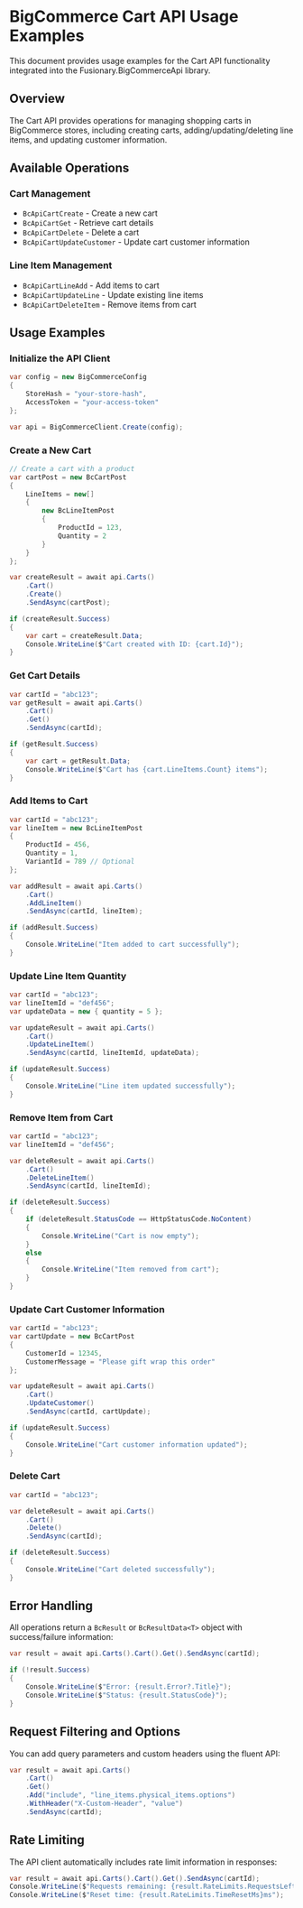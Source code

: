 # BigCommerce Cart API Usage Examples

This document provides usage examples for the Cart API functionality integrated into the Fusionary.BigCommerceApi library.

## Overview

The Cart API provides operations for managing shopping carts in BigCommerce stores, including creating carts, adding/updating/deleting line items, and updating customer information.

## Available Operations

### Cart Management
- `BcApiCartCreate` - Create a new cart
- `BcApiCartGet` - Retrieve cart details
- `BcApiCartDelete` - Delete a cart
- `BcApiCartUpdateCustomer` - Update cart customer information

### Line Item Management
- `BcApiCartLineAdd` - Add items to cart
- `BcApiCartUpdateLine` - Update existing line items
- `BcApiCartDeleteItem` - Remove items from cart

## Usage Examples

### Initialize the API Client

```csharp
var config = new BigCommerceConfig
{
    StoreHash = "your-store-hash",
    AccessToken = "your-access-token"
};

var api = BigCommerceClient.Create(config);
```

### Create a New Cart

```csharp
// Create a cart with a product
var cartPost = new BcCartPost
{
    LineItems = new[]
    {
        new BcLineItemPost
        {
            ProductId = 123,
            Quantity = 2
        }
    }
};

var createResult = await api.Carts()
    .Cart()
    .Create()
    .SendAsync(cartPost);

if (createResult.Success)
{
    var cart = createResult.Data;
    Console.WriteLine($"Cart created with ID: {cart.Id}");
}
```

### Get Cart Details

```csharp
var cartId = "abc123";
var getResult = await api.Carts()
    .Cart()
    .Get()
    .SendAsync(cartId);

if (getResult.Success)
{
    var cart = getResult.Data;
    Console.WriteLine($"Cart has {cart.LineItems.Count} items");
}
```

### Add Items to Cart

```csharp
var cartId = "abc123";
var lineItem = new BcLineItemPost
{
    ProductId = 456,
    Quantity = 1,
    VariantId = 789 // Optional
};

var addResult = await api.Carts()
    .Cart()
    .AddLineItem()
    .SendAsync(cartId, lineItem);

if (addResult.Success)
{
    Console.WriteLine("Item added to cart successfully");
}
```

### Update Line Item Quantity

```csharp
var cartId = "abc123";
var lineItemId = "def456";
var updateData = new { quantity = 5 };

var updateResult = await api.Carts()
    .Cart()
    .UpdateLineItem()
    .SendAsync(cartId, lineItemId, updateData);

if (updateResult.Success)
{
    Console.WriteLine("Line item updated successfully");
}
```

### Remove Item from Cart

```csharp
var cartId = "abc123";
var lineItemId = "def456";

var deleteResult = await api.Carts()
    .Cart()
    .DeleteLineItem()
    .SendAsync(cartId, lineItemId);

if (deleteResult.Success)
{
    if (deleteResult.StatusCode == HttpStatusCode.NoContent)
    {
        Console.WriteLine("Cart is now empty");
    }
    else
    {
        Console.WriteLine("Item removed from cart");
    }
}
```

### Update Cart Customer Information

```csharp
var cartId = "abc123";
var cartUpdate = new BcCartPost
{
    CustomerId = 12345,
    CustomerMessage = "Please gift wrap this order"
};

var updateResult = await api.Carts()
    .Cart()
    .UpdateCustomer()
    .SendAsync(cartId, cartUpdate);

if (updateResult.Success)
{
    Console.WriteLine("Cart customer information updated");
}
```

### Delete Cart

```csharp
var cartId = "abc123";

var deleteResult = await api.Carts()
    .Cart()
    .Delete()
    .SendAsync(cartId);

if (deleteResult.Success)
{
    Console.WriteLine("Cart deleted successfully");
}
```

## Error Handling

All operations return a `BcResult` or `BcResultData<T>` object with success/failure information:

```csharp
var result = await api.Carts().Cart().Get().SendAsync(cartId);

if (!result.Success)
{
    Console.WriteLine($"Error: {result.Error?.Title}");
    Console.WriteLine($"Status: {result.StatusCode}");
}
```

## Request Filtering and Options

You can add query parameters and custom headers using the fluent API:

```csharp
var result = await api.Carts()
    .Cart()
    .Get()
    .Add("include", "line_items.physical_items.options")
    .WithHeader("X-Custom-Header", "value")
    .SendAsync(cartId);
```

## Rate Limiting

The API client automatically includes rate limit information in responses:

```csharp
var result = await api.Carts().Cart().Get().SendAsync(cartId);
Console.WriteLine($"Requests remaining: {result.RateLimits.RequestsLeft}");
Console.WriteLine($"Reset time: {result.RateLimits.TimeResetMs}ms");
```